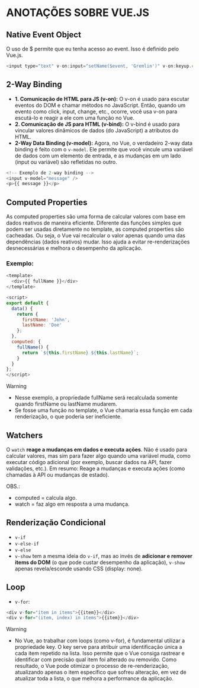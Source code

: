 # ANOTAÇÕES SOBRE VUE.JS

## Native Event Object

O uso de $ permite que eu tenha acesso ao event. Isso é definido pelo Vue.js.

```js 
<input type="text" v-on:input="setName($event, 'Gremlin')" v-on:keyup.enter="confirmName">
```

## 2-Way Binding

- **1. Comunicação de HTML para JS (v-on):** O v-on é usado para escutar eventos do DOM e chamar métodos no JavaScript. Então, quando um evento como click, input, change, etc., ocorre, você usa v-on para escutá-lo e reagir a ele com uma função no Vue.
- **2. Comunicação de JS para HTML (v-bind):** O v-bind é usado para vincular valores dinâmicos de dados (do JavaScript) a atributos do HTML.
- **2-Way Data Binding (v-model):** Agora, no Vue, o verdadeiro 2-way data binding é feito com o `v-model`. Ele permite que você vincule uma variável de dados com um elemento de entrada, e as mudanças em um lado (input ou variável) são refletidas no outro.

``` js
<!-- Exemplo de 2-way binding -->
<input v-model="message" />
<p>{{ message }}</p>
```

## Computed Properties

As computed properties são uma forma de calcular valores com base em dados reativos de maneira eficiente. Diferente das funções simples que podem ser usadas diretamente no template, as computed properties são cacheadas. Ou seja, o Vue vai recalcular o valor apenas quando uma das dependências (dados reativos) mudar. Isso ajuda a evitar re-renderizações desnecessárias e melhora o desempenho da aplicação.

### Exemplo:
```js
<template>
  <div>{{ fullName }}</div>
</template>

<script>
export default {
  data() {
    return {
      firstName: 'John',
      lastName: 'Doe'
    };
  },
  computed: {
    fullName() {
      return `${this.firstName} ${this.lastName}`;
    }
  }
};
</script>
```
> [!WARNING]
> - Nesse exemplo, a propriedade fullName será recalculada somente quando firstName ou lastName mudarem.
> - Se fosse uma função no template, o Vue chamaria essa função em cada renderização, o que poderia ser ineficiente.

## Watchers

O `watch` **reage a mudanças em dados e executa ações**. Não é usado para calcular valores, mas sim para fazer algo quando uma variável muda, como executar código adicional (por exemplo, buscar dados na API, fazer validações, etc.).
Em resumo: Reage a mudanças e executa ações (como chamadas à API ou mudanças de estado).

OBS.: 
- computed = calcula algo.
- watch = faz algo em resposta a uma mudança.

## Renderização Condicional
- `v-if`
- `v-else-if`
- `v-else`
- `v-show` tem a mesma ideia do `v-if`, mas ao invés de **adicionar e remover items do DOM** (o que pode custar desempenho da aplicação), `v-show` apenas revela/esconde usando CSS (display: none).

## Loop
- `v-for`:
```js
<div v-for="item in items">{{item}}</div>
<div v-for="(item, index) in items">{{item}}</div>
```

> [!WARNING]
> - No Vue, ao trabalhar com loops (como v-for), é fundamental utilizar a propriedade key. O key serve para atribuir uma identificação única a cada item repetido na lista. Isso permite que o Vue consiga rastrear e identificar com precisão qual item foi alterado ou removido. Como resultado, o Vue pode otimizar o processo de re-renderização, atualizando apenas o item específico que sofreu alteração, em vez de atualizar toda a lista, o que melhora a performance da aplicação.
